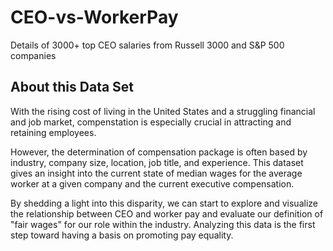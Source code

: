 # CEO-vs-WorkerPay
Details of 3000+ top CEO salaries from Russell 3000 and S&amp;P 500 companies

## About this Data Set

With the rising cost of living in the United States and a struggling financial and job market, compenstation is especially crucial in attracting and retaining employees. 

However, the determination of compensation package is often based by industry, company size, location, job title, and experience. This dataset gives an insight into the current state of median wages for the average worker at a given company and the current executive compensation. 

By shedding a light into this disparity, we can start to explore and visualize the relationship between CEO and worker pay and evaluate our definition of "fair wages" for our role within the industry. Analyzing this data is the first step toward having a basis on promoting pay equality.
